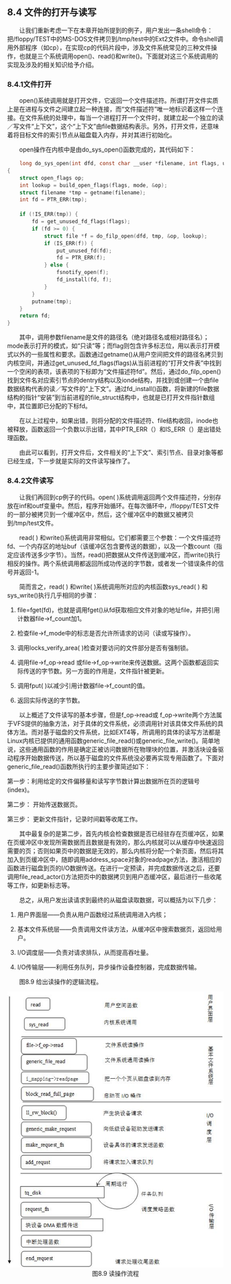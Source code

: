 ## 8.4 文件的打开与读写

&emsp;&emsp;让我们重新考虑一下在本章开始所提到的例子，用户发出一条shell命令：把/floppy/TEST中的MS-DOS文件拷贝到/tmp/test中的Ext2文件中。命令shell调用外部程序（如cp），在实现cp的代码片段中，涉及文件系统常见的三种文件操作，也就是三个系统调用open()、read()和write()。下面就对这三个系统调用的实现及涉及的相关知识给予介绍。

### 8.4.1文件打开

&emsp;&emsp;open()系统调用就是打开文件，它返回一个文件描述符。所谓打开文件实质上是在进程与文件之间建立起一种连接，而“文件描述符”唯一地标识着这样一个连接。在文件系统的处理中，每当一个进程打开一个文件时，就建立起一个独立的读／写文件“上下文”，这个“上下文”由file数据结构表示。另外，打开文件，还意味着将目标文件的索引节点从磁盘载入内存，并对其进行初始化。

&emsp;&emsp;open操作在内核中是由do\_sys\_open()函数完成的，其代码如下：
```c
    long do_sys_open(int dfd, const char __user *filename, int flags, umode_t mode)
{
	struct open_flags op;
	int lookup = build_open_flags(flags, mode, &op);
	struct filename *tmp = getname(filename);
	int fd = PTR_ERR(tmp);

	if (!IS_ERR(tmp)) {
		fd = get_unused_fd_flags(flags);
		if (fd >= 0) {
			struct file *f = do_filp_open(dfd, tmp, &op, lookup);
			if (IS_ERR(f)) {
				put_unused_fd(fd);
				fd = PTR_ERR(f);
			} else {
				fsnotify_open(f);
				fd_install(fd, f);
			}
		}
		putname(tmp);
	}
	return fd;
}
```
&emsp;&emsp;其中，调用参数filename是文件的路径名（绝对路径名或相对路径名）；mode表示打开的模式，如“只读”等；而flag则包含许多标志位，用以表示打开模式以外的一些属性和要求。函数通过getname()从用户空间把文件的路径名拷贝到内核空间，并通过get\_unused\_fd\_flags(flags)从当前进程的“打开文件表”中找到一个空闲的表项，该表项的下标即为“文件描述符fd”。然后，通过do\_filp\_open()找到文件名对应索引节点的dentry结构以及ionde结构，并找到或创建一个由file数据结构代表的读／写文件的“上下文”。通过fd\_install()函数，将新建的file数据结构的指针“安装”到当前进程的file\_struct结构中，也就是已打开文件指针数组中，其位置即已分配的下标fd。

&emsp;&emsp;在以上过程中，如果出错，则将分配的文件描述符、file结构收回，inode也被释放，函数返回一个负数以示出错，其中PTR\_ERR（）和IS\_ERR（）是出错处理函数。

&emsp;&emsp;由此可以看到，打开文件后，文件相关的“上下文”、索引节点、目录对象等都已经生成，下一步就是实际的文件读写操作了。

### 8.4.2文件读写

&emsp;&emsp;让我们再回到cp例子的代码。open( )系统调用返回两个文件描述符，分别存放在inf和outf变量中。然后，程序开始循环。在每次循环中，/floppy/TEST文件的一部分被拷贝到一个缓冲区中，然后，这个缓冲区中的数据又被拷贝到/tmp/test文件。

&emsp;&emsp;read( ) 和write()系统调用非常相似。它们都需要三个参数：一个文件描述符fd、一个内存区的地址buf（该缓冲区包含要传送的数据），以及一个数count（指定应该传送多少字节）。当然，read()把数据从文件传送到缓冲区，而write()执行相反的操作。两个系统调用都返回所成功传送的字节数，或者发一个错误条件的信号并返回-1。

&emsp;&emsp;简而言之，read( ) 和write( )系统调用所对应的内核函数sys\_read( ) 和sys\_write()执行几乎相同的步骤：

1.  file=fget(fd)，也就是调用fget()从fd获取相应文件对象的地址file，并把引用计数器file-\>f\_count加1。

2.  检查file-\>f\_mode中的标志是否允许所请求的访问（读或写操作）。

3.  调用locks\_verify\_area( )检查对要访问的文件部分是否有强制锁。

4.  调用file-\>f\_op-\>read
    或file-\>f\_op-\>write来传送数据。这两个函数都返回实际传送的字节数。另一方面的作用是，文件指针被更新。

5.  调用fput( )以减少引用计数器file-\>f\_count的值。

6.  返回实际传送的字节数。

&emsp;&emsp;以上概述了文件读写的基本步骤，但是f\_op-\>read或
f\_op-\>write两个方法属于VFS提供的抽象方法，对于具体的文件系统，必须调用针对该具体文件系统的具体方法。而对基于磁盘的文件系统，比如EXT4等，所调用的具体的读写方法都是Linux内核已提供的通用函数generic\_file\_read()或generic\_file\_write()。简单地说，这些通用函数的作用是确定正被访问数据所在物理块的位置，并激活块设备驱动程序开始数据传送，所以基于磁盘的文件系统没必要再实现专用函数了。下面对generic\_file\_read()函数所执行的主要步骤简述如下：

第一步：利用给定的文件偏移量和读写字节数计算出数据所在页的逻辑号(index)。

第二步： 开始传送数据页。

第三步： 更新文件指针，记录时间戳等收尾工作。

&emsp;&emsp;其中最复杂的是第二步，首先内核会检查数据是否已经驻存在页缓冲区，如果在页缓冲区中发现所需数据而且数据是有效的，那么内核就可以从缓存中快速返回需要的页；否则如果页中的数据是无效的，那么内核将分配一个新页面，然后将其加入到页缓冲区中，随即调用address\_space对象的readpage方法，激活相应的函数进行磁盘到页的I/O数据传送。在进行一定预读，并完成数据传送之后，还要调用file\_read\_actor()方法把页中的数据拷贝到用户态缓冲区，最后进行一些收尾等工作，如更新标志等。

&emsp;&emsp;总之，从用户发出读请求到最终的从磁盘读取数据，可以概括为以下几步：

   1. 用户界面层——负责从用户函数经过系统调用进入内核；

   2. 基本文件系统层——负责调用文件读方法，从缓冲区中搜索数据页，返回给用户。

   3. I/O调度层——负责对请求排队，从而提高吞吐量。

   4. I/O传输层——利用任务队列，异步操作设备控制器，完成数据传输。

&emsp;&emsp;图8.9 给出读操作的逻辑流程。

<div align=center>
<img src="图8_9.jpg" />  
</div>

<div align=center>
图8.9 读操作流程
</div>